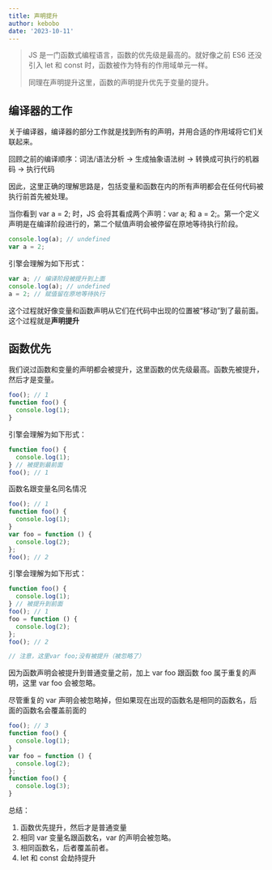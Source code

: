 ```yaml
---
title: 声明提升
author: kebobo
date: '2023-10-11'
---
```


> JS 是一门函数式编程语言，函数的优先级是最高的。就好像之前 ES6 还没引入 let 和 const 时，函数被作为特有的作用域单元一样。
>
> 同理在声明提升这里，函数的声明提升优先于变量的提升。

## 编译器的工作

关于编译器，编译器的部分工作就是找到所有的声明，并用合适的作用域将它们关联起来。

回顾之前的编译顺序：词法/语法分析 -> 生成抽象语法树 -> 转换成可执行的机器码 -> 执行代码

因此，这里正确的理解思路是，包括变量和函数在内的所有声明都会在任何代码被执行前首先被处理。

当你看到 var a = 2; 时，JS 会将其看成两个声明：var a; 和 a = 2;。第一个定义声明是在编译阶段进行的，第二个赋值声明会被停留在原地等待执行阶段。

```javascript
console.log(a); // undefined
var a = 2;
```

引擎会理解为如下形式：

```javascript
var a; // 编译阶段被提升到上面
console.log(a); // undefined
a = 2; // 赋值留在原地等待执行
```

这个过程就好像变量和函数声明从它们在代码中出现的位置被“移动”到了最前面。这个过程就是**声明提升**

## 函数优先

我们说过函数和变量的声明都会被提升，这里函数的优先级最高。函数先被提升，然后才是变量。

```javascript
foo(); // 1
function foo() {
  console.log(1);
}
```

引擎会理解为如下形式：

```javascript
function foo() {
  console.log(1);
} // 被提到最前面
foo(); // 1
```

函数名跟变量名同名情况

```javascript
foo(); // 1
function foo() {
  console.log(1);
}
var foo = function () {
  console.log(2);
};
foo(); // 2
```

引擎会理解为如下形式：

```javascript
function foo() {
  console.log(1);
} // 被提升到前面
foo(); // 1
foo = function () {
  console.log(2);
};
foo(); // 2

// 注意，这里var foo;没有被提升（被忽略了）
```

因为函数声明会被提升到普通变量之前，加上 var foo 跟函数 foo 属于重复的声明，这里 var foo 会被忽略。

尽管重复的 var 声明会被忽略掉，但如果现在出现的函数名是相同的函数名，后面的函数名会覆盖前面的

```javascript
foo(); // 3
function foo() {
  console.log(1);
}
var foo = function () {
  console.log(2);
};
function foo() {
  console.log(3);
}
```

总结：

1. 函数优先提升，然后才是普通变量
2. 相同 var 变量名跟函数名，var 的声明会被忽略。
3. 相同函数名，后者覆盖前者。
4. let 和 const 会劫持提升
